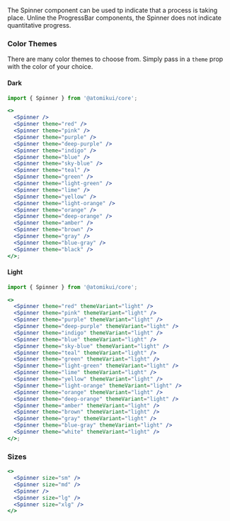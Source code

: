 The Spinner component can be used tp indicate that a process is taking place. Unline the ProgressBar components, the Spinner does not indicate quantitative progress.

### Color Themes

There are many color themes to choose from. Simply pass in a `theme` prop with the color of your choice.

#### Dark

```jsx
import { Spinner } from '@atomikui/core';

<>
  <Spinner />
  <Spinner theme="red" />
  <Spinner theme="pink" />
  <Spinner theme="purple" />
  <Spinner theme="deep-purple" />
  <Spinner theme="indigo" />
  <Spinner theme="blue" />
  <Spinner theme="sky-blue" />
  <Spinner theme="teal" />
  <Spinner theme="green" />
  <Spinner theme="light-green" />
  <Spinner theme="lime" />
  <Spinner theme="yellow" />
  <Spinner theme="light-orange" />
  <Spinner theme="orange" />
  <Spinner theme="deep-orange" />
  <Spinner theme="amber" />
  <Spinner theme="brown" />
  <Spinner theme="gray" />
  <Spinner theme="blue-gray" />
  <Spinner theme="black" />
</>;
```

#### Light

```jsx
import { Spinner } from '@atomikui/core';

<>
  <Spinner theme="red" themeVariant="light" />
  <Spinner theme="pink" themeVariant="light" />
  <Spinner theme="purple" themeVariant="light" />
  <Spinner theme="deep-purple" themeVariant="light" />
  <Spinner theme="indigo" themeVariant="light" />
  <Spinner theme="blue" themeVariant="light" />
  <Spinner theme="sky-blue" themeVariant="light" />
  <Spinner theme="teal" themeVariant="light" />
  <Spinner theme="green" themeVariant="light" />
  <Spinner theme="light-green" themeVariant="light" />
  <Spinner theme="lime" themeVariant="light" />
  <Spinner theme="yellow" themeVariant="light" />
  <Spinner theme="light-orange" themeVariant="light" />
  <Spinner theme="orange" themeVariant="light" />
  <Spinner theme="deep-orange" themeVariant="light" />
  <Spinner theme="amber" themeVariant="light" />
  <Spinner theme="brown" themeVariant="light" />
  <Spinner theme="gray" themeVariant="light" />
  <Spinner theme="blue-gray" themeVariant="light" />
  <Spinner theme="white" themeVariant="light" />
</>;
```

### Sizes

```jsx
<>
  <Spinner size="sm" />
  <Spinner size="md" />
  <Spinner />
  <Spinner size="lg" />
  <Spinner size="xlg" />
</>
```
